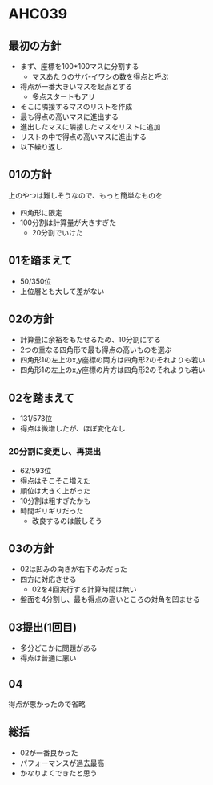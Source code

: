 # AHC039


## 最初の方針
- まず、座標を100*100マスに分割する
  - マスあたりのサバ-イワシの数を得点と呼ぶ
- 得点が一番大きいマスを起点とする
  - 多点スタートもアリ
- そこに隣接するマスのリストを作成
- 最も得点の高いマスに進出する
- 進出したマスに隣接したマスをリストに追加
- リストの中で得点の高いマスに進出する
- 以下繰り返し

## 01の方針
上のやつは難しそうなので、もっと簡単なものを
- 四角形に限定
- 100分割は計算量が大きすぎた
  - 20分割でいけた

## 01を踏まえて
- 50/350位
- 上位層とも大して差がない

## 02の方針
- 計算量に余裕をもたせるため、10分割にする
- 2つの重なる四角形で最も得点の高いものを選ぶ
- 四角形1の左上のx,y座標の両方は四角形2のそれよりも若い
- 四角形1の左上のx,y座標の片方は四角形2のそれよりも若い

## 02を踏まえて
- 131/573位
- 得点は微増したが、ほぼ変化なし
### 20分割に変更し、再提出
- 62/593位
- 得点はそこそこ増えた
- 順位は大きく上がった
- 10分割は粗すぎたかも
- 時間ギリギリだった
  - 改良するのは厳しそう

## 03の方針
- 02は凹みの向きが右下のみだった
- 四方に対応させる
  - 02を4回実行する計算時間は無い
- 盤面を4分割し、最も得点の高いところの対角を凹ませる

## 03提出(1回目)
- 多分どこかに問題がある
- 得点は普通に悪い

## 04
得点が悪かったので省略

## 総括
- 02が一番良かった
- パフォーマンスが過去最高
- かなりよくできたと思う